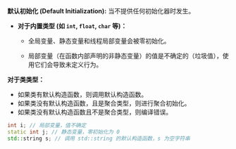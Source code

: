 **默认初始化 (Default Initialization):** 当不提供任何初始化器时发生。

- **对于内置类型 (如 `int`, `float`, `char` 等)：**
    - 全局变量、静态变量和线程局部变量会被零初始化。
    
    - 局部变量（在函数内部声明的非静态变量）的值是不确定的（垃圾值），使用它们会导致未定义行为。


**对于类类型：**

- 如果类有默认构造函数，则调用默认构造函数。
- 如果类没有默认构造函数，且是聚合类型，则进行聚合初始化。
- 如果类没有默认构造函数且不是聚合类型，则编译错误。


``` C++
int i; // 局部变量，值不确定
static int j; // 静态变量，零初始化为 0
std::string s; // 调用 std::string 的默认构造函数，s 为空字符串
```